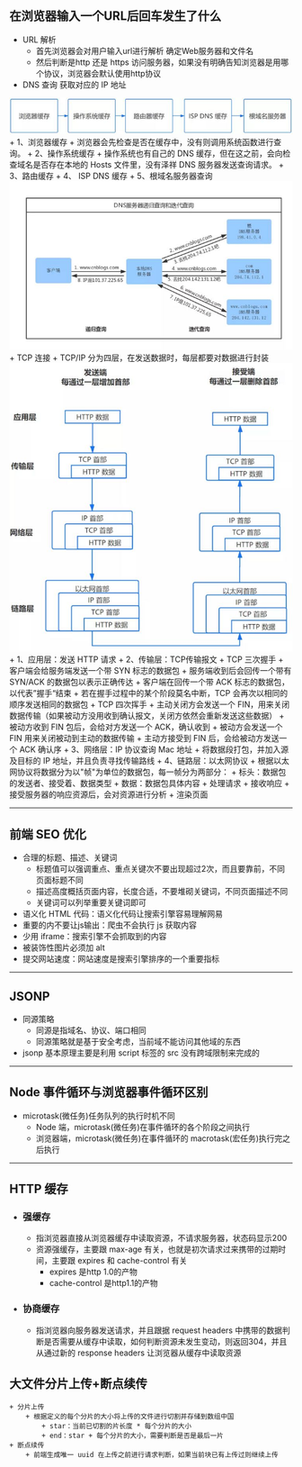 ## 在浏览器输入一个URL后回车发生了什么
- URL 解析
    + 首先浏览器会对用户输入url进行解析 确定Web服务器和文件名
    + 然后判断是http 还是 https 访问服务器，如果没有明确告知浏览器是用哪个协议，浏览器会默认使用http协议
- DNS 查询 获取对应的 IP 地址
<img src='../images/DNS.jpg'>
    + 1、浏览器缓存
        + 浏览器会先检查是否在缓存中，没有则调用系统函数进行查询。
    + 2、操作系统缓存
        + 操作系统也有自己的 DNS 缓存，但在这之前，会向检查域名是否存在本地的 Hosts 文件里，没有泽祥 DNS 服务器发送查询请求。
    + 3、路由缓存
    + 4、 ISP DNS 缓存
    + 5、根域名服务器查询
    <img src="../images/DNS查询.jpg">
+ TCP 连接
    + TCP/IP 分为四层，在发送数据时，每层都要对数据进行封装
    <img src="../images/TCP 连接.jpg">
        + 1、应用层：发送 HTTP 请求
        + 2、传输层：TCP传输报文
            + TCP 三次握手
                + 客户端会给服务端发送一个带 SYN 标志的数据包
                + 服务端收到后会回传一个带有 SYN/ACK 的数据包以表示正确传达
                + 客户端在回传一个带 ACK 标志的数据包，以代表”握手“结束
                + 若在握手过程中的某个阶段莫名中断，TCP 会再次以相同的顺序发送相同的数据包
            + TCP 四次挥手
                + 主动关闭方会发送一个 FIN，用来关闭数据传输（如果被动方没用收到确认报文，关闭方依然会重新发送这些数据）
                + 被动方收到 FIN 包后，会给对方发送一个 ACK，确认收到
                + 被动方会发送一个 FIN 用来关闭被动到主动的数据传输
                + 主动方接受到 FIN 后，会给被动方发送一个 ACK 确认序
        + 3、网络层：IP 协议查询 Mac 地址
            + 将数据段打包，并加入源及目标的 IP 地址，并且负责寻找传输路线
        + 4、链路层：以太网协议
            + 根据以太网协议将数据分为以"帧"为单位的数据包，每一帧分为两部分：
                + 标头：数据包的发送者、接受着、数据类型
                + 数据：数据包具体内容
+ 处理请求
+ 接收响应
    + 接受服务器的响应资源后，会对资源进行分析
+ 渲染页面 

---

## 前端 SEO 优化
+ 合理的标题、描述、关键词
    + 标题值可以强调重点、重点关键次不要出现超过2次，而且要靠前，不同页面标题不同
    + 描述高度概括页面内容，长度合适，不要堆砌关键词，不同页面描述不同
    + 关键词可以列举重要关键词即可
+ 语义化 HTML 代码：语义化代码让搜索引擎容易理解网易
+ 重要的内不要让js输出：爬虫不会执行 js 获取内容
+ 少用 iframe：搜索引擎不会抓取到的内容
+ 被装饰性图片必须加 alt
+ 提交网站速度：网站速度是搜索引擎排序的一个重要指标

---

## JSONP
+ 同源策略
    + 同源是指域名、协议、端口相同
    + 同源策略就是基于安全考虑，当前域不能访问其他域的东西
+ jsonp 基本原理主要是利用 script 标签的 src 没有跨域限制来完成的

---

## Node 事件循环与浏览器事件循环区别
+ microtask(微任务)任务队列的执行时机不同
    + Node 端，microtask(微任务)在事件循环的各个阶段之间执行
    + 浏览器端，microtask(微任务)在事件循环的 macrotask(宏任务)执行完之后执行

---

## HTTP 缓存
+ ### 强缓存
    + 指浏览器直接从浏览器缓存中读取资源，不请求服务器，状态码显示200
    + 资源强缓存，主要跟 max-age 有关，也就是初次请求过来携带的过期时间，主要跟 expires 和 cache-control 有关
        + expires 是http 1.0的产物
        + cache-control 是http1.1的产物
+ ### 协商缓存
    + 指浏览器向服务器发送请求，并且跟据 request headers 中携带的数据判断是否需要从缓存中读取，如何判断资源未发生变动，则返回304，并且从通过新的 response headers 让浏览器从缓存中读取资源


## 大文件分片上传+断点续传
    + 分片上传
        + 根据定义的每个分片的大小将上传的文件进行切割并存储到数组中国
            + star：当前已切割的片长度 * 每个分片的大小
            + end：star + 每个分片的大小，需要判断是否是最后一片   
    + 断点续传
        + 前端生成唯一 uuid 在上传之前进行请求判断，如果当前块已有上传过则继续上传